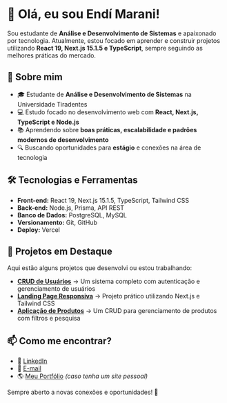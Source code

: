# 👋 Olá, eu sou Endí Marani!

Sou estudante de **Análise e Desenvolvimento de Sistemas** e apaixonado por tecnologia. Atualmente, estou focado em aprender e construir projetos utilizando **React 19, Next.js 15.1.5 e TypeScript**, sempre seguindo as melhores práticas do mercado.

## 🚀 Sobre mim
- 🎓 Estudante de **Análise e Desenvolvimento de Sistemas** na Universidade Tiradentes
- 💻 Estudo focado no desenvolvimento web com **React, Next.js, TypeScript e Node.js**
- 📚 Aprendendo sobre **boas práticas, escalabilidade e padrões modernos de desenvolvimento**
- 🔍 Buscando oportunidades para **estágio** e conexões na área de tecnologia

## 🛠 Tecnologias e Ferramentas
- **Front-end:** React 19, Next.js 15.1.5, TypeScript, Tailwind CSS
- **Back-end:** Node.js, Prisma, API REST
- **Banco de Dados:** PostgreSQL, MySQL
- **Versionamento:** Git, GitHub
- **Deploy:** Vercel

## 📌 Projetos em Destaque
Aqui estão alguns projetos que desenvolvi ou estou trabalhando:

- [**CRUD de Usuários**](#) → Um sistema completo com autenticação e gerenciamento de usuários
- [**Landing Page Responsiva**](#) → Projeto prático utilizando Next.js e Tailwind CSS
- [**Aplicação de Produtos**](#) → Um CRUD para gerenciamento de produtos com filtros e pesquisa

## 📫 Como me encontrar?
- 💼 [LinkedIn]([#](https://www.linkedin.com/in/endimarani/)) 
- 📧 [E-mail](mailto:endimarani.dev@gmail.com)
- 🌎 [Meu Portfólio](#) *(caso tenha um site pessoal)*

Sempre aberto a novas conexões e oportunidades! 🚀

